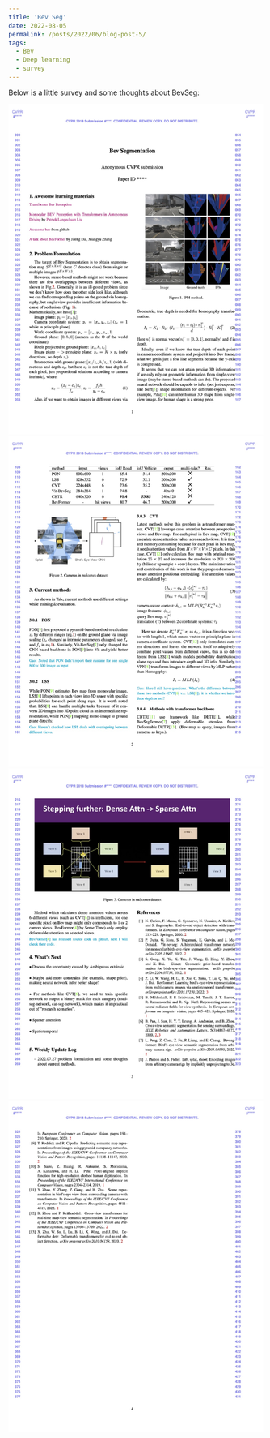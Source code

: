 ```yaml
---
title: 'Bev Seg'
date: 2022-08-05
permalink: /posts/2022/06/blog-post-5/
tags:
  - Bev
  - Deep learning
  - survey
---
```



Below is a little survey and some thoughts about BevSeg:

<img src="/images/BevSeg1.jpg" alt="homography" style="zoom:90%;" />

<img src="/images/BevSeg2.jpg" alt="homography" style="zoom:90%;" />

<img src="/images/BevSeg3.jpg" alt="homography" style="zoom:90%;" />

<img src="/images/BevSeg4.jpg" alt="homography" style="zoom:90%;" />